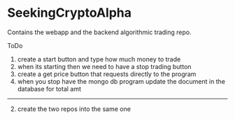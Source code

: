 # SeekingCryptoAlpha
Contains the webapp and the backend algorithmic trading repo.



ToDo
1) create a start button and type how much money to trade
2) when its starting then we need to have a stop trading button
3) create a get price button that requests directly to the program
4) when you stop have the mongo db program update the document in the database for total amt

--------------------------------------------------


2) create the two repos into the same one